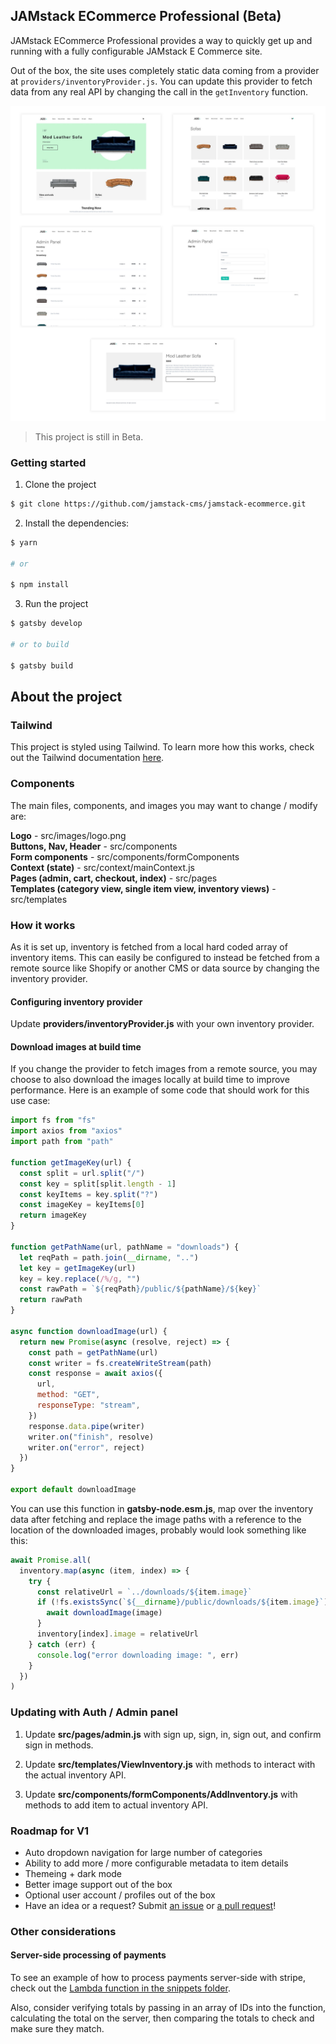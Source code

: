 ## JAMstack ECommerce Professional (Beta)

JAMstack ECommerce Professional provides a way to quickly get up and running with a fully configurable JAMstack E Commerce site.

Out of the box, the site uses completely static data coming from a provider at `providers/inventoryProvider.js`. You can update this provider to fetch data from any real API by changing the call in the `getInventory` function.

![](design.jpg)

> This project is still in Beta.

### Getting started

1. Clone the project

```sh
$ git clone https://github.com/jamstack-cms/jamstack-ecommerce.git
```

2. Install the dependencies:

```sh
$ yarn

# or

$ npm install
```

3. Run the project

```sh
$ gatsby develop

# or to build

$ gatsby build
```

## About the project

### Tailwind

This project is styled using Tailwind. To learn more how this works, check out the Tailwind documentation [here](https://tailwindcss.com/docs).

### Components

The main files, components, and images you may want to change / modify are:

**Logo** - src/images/logo.png  
**Buttons, Nav, Header** - src/components  
**Form components** - src/components/formComponents  
**Context (state)** - src/context/mainContext.js  
**Pages (admin, cart, checkout, index)** - src/pages  
**Templates (category view, single item view, inventory views)** - src/templates

### How it works

As it is set up, inventory is fetched from a local hard coded array of inventory items. This can easily be configured to instead be fetched from a remote source like Shopify or another CMS or data source by changing the inventory provider.

#### Configuring inventory provider

Update **providers/inventoryProvider.js** with your own inventory provider.

#### Download images at build time

If you change the provider to fetch images from a remote source, you may choose to also download the images locally at build time to improve performance. Here is an example of some code that should work for this use case:

```javascript
import fs from "fs"
import axios from "axios"
import path from "path"

function getImageKey(url) {
  const split = url.split("/")
  const key = split[split.length - 1]
  const keyItems = key.split("?")
  const imageKey = keyItems[0]
  return imageKey
}

function getPathName(url, pathName = "downloads") {
  let reqPath = path.join(__dirname, "..")
  let key = getImageKey(url)
  key = key.replace(/%/g, "")
  const rawPath = `${reqPath}/public/${pathName}/${key}`
  return rawPath
}

async function downloadImage(url) {
  return new Promise(async (resolve, reject) => {
    const path = getPathName(url)
    const writer = fs.createWriteStream(path)
    const response = await axios({
      url,
      method: "GET",
      responseType: "stream",
    })
    response.data.pipe(writer)
    writer.on("finish", resolve)
    writer.on("error", reject)
  })
}

export default downloadImage
```

You can use this function in **gatsby-node.esm.js**, map over the inventory data after fetching and replace the image paths with a reference to the location of the downloaded images, probably would look something like this:

```javascript
await Promise.all(
  inventory.map(async (item, index) => {
    try {
      const relativeUrl = `../downloads/${item.image}`
      if (!fs.existsSync(`${__dirname}/public/downloads/${item.image}`)) {
        await downloadImage(image)
      }
      inventory[index].image = relativeUrl
    } catch (err) {
      console.log("error downloading image: ", err)
    }
  })
)
```

### Updating with Auth / Admin panel

1. Update **src/pages/admin.js** with sign up, sign, in, sign out, and confirm sign in methods.

2. Update **src/templates/ViewInventory.js** with methods to interact with the actual inventory API.

3. Update **src/components/formComponents/AddInventory.js** with methods to add item to actual inventory API.

### Roadmap for V1

- Auto dropdown navigation for large number of categories
- Ability to add more / more configurable metadata to item details
- Themeing + dark mode
- Better image support out of the box
- Optional user account / profiles out of the box
- Have an idea or a request? Submit [an issue](https://github.com/jamstack-cms/jamstack-ecommerce/issues) or [a pull request](https://github.com/jamstack-cms/jamstack-ecommerce/pulls)!

### Other considerations

#### Server-side processing of payments

To see an example of how to process payments server-side with stripe, check out the [Lambda function in the snippets folder](https://github.com/jamstack-cms/jamstack-ecommerce/blob/master/snippets/lambda.js).

Also, consider verifying totals by passing in an array of IDs into the function, calculating the total on the server, then comparing the totals to check and make sure they match.
